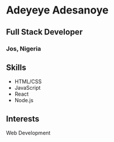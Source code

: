 # Adeyeye Adesanoye
## Full Stack Developer
### Jos, Nigeria

## Skills
- HTML/CSS
- JavaScript
- React
- Node.js

## Interests
Web Development

